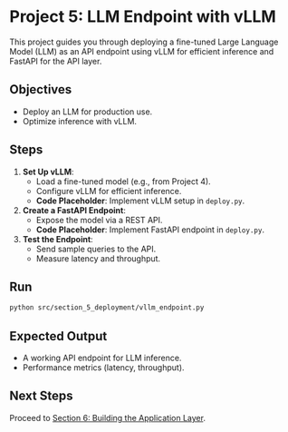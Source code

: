 # Project 5: LLM Endpoint with vLLM

This project guides you through deploying a fine-tuned Large Language Model (LLM) as an API endpoint using vLLM for efficient inference and FastAPI for the API layer.

## Objectives
- Deploy an LLM for production use.
- Optimize inference with vLLM.

## Steps
1. **Set Up vLLM**:
   - Load a fine-tuned model (e.g., from Project 4).
   - Configure vLLM for efficient inference.
   - **Code Placeholder**: Implement vLLM setup in `deploy.py`.
2. **Create a FastAPI Endpoint**:
   - Expose the model via a REST API.
   - **Code Placeholder**: Implement FastAPI endpoint in `deploy.py`.
3. **Test the Endpoint**:
   - Send sample queries to the API.
   - Measure latency and throughput.

## Run
```bash
python src/section_5_deployment/vllm_endpoint.py
```

## Expected Output
- A working API endpoint for LLM inference.
- Performance metrics (latency, throughput).

## Next Steps
Proceed to [Section 6: Building the Application Layer](section_6_application.md).
